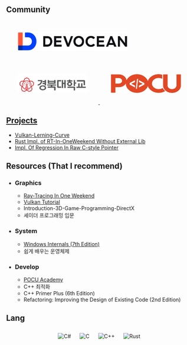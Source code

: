 ## Community

<div align="left"> 
<a href="https://devocean.sk.com/" target="_blank">
<img src="devocean.jpg" width=300 height=51 style="margin: 30px" />
  <a href="https://devocean.sk.com/" target="_blank">
<img src="KNU_LOGO.png" width=190 height=51 style="margin: 30px" />
    <a href="https://devocean.sk.com/" target="_blank">
<img src="pocu_logo.png" width=190 height=51 style="margin: 30px" />
</div> 

## Projects  
  
  * [Vulkan-Lerning-Curve](https://github.com/DevGolbang/vulkan_tutorial)
  * [Rust Impl. of RT-In-OneWeekend Without External Lib](https://github.com/DevGolbang/RayTracingInOneWeekend-Rust)
  * [Impl. Of Regression In Raw C-style Pointer]()
  
## Resources (That I recommend)
  
  * ### Graphics
  
    - [Ray-Tracing In One Weekend](https://raytracing.github.io/books/RayTracingTheNextWeek.html)
    - [Vulkan Tutorial](https://vulkan-tutorial.com/)
    - Introduction-3D-Game-Programming-DirectX
    - 셰이더 프로그래밍 입문
  
  * ### System
  
    - [Windows Internals (7th Edition)](https://learn.microsoft.com/en-us/sysinternals/resources/windows-internals)
    - 쉽게 배우는 운영체제
  
  * ### Develop
  
    - [POCU Academy](https://pocu.academy/ko)
    - C++ 최적화
    - C++ Primer Plus (6th Edition)
    - Refactoring: Improving the Design of Existing Code (2nd Edition)
  
## Lang
<div align="center">  
<img style="margin: 10px" src="https://profilinator.rishav.dev/skills-assets/csharp-original.svg" alt="C#" height="50" />
<img style="margin: 10px" src="https://profilinator.rishav.dev/skills-assets/c-original.svg" alt="C" height="50" />  
<img style="margin: 10px" src="https://profilinator.rishav.dev/skills-assets/cplusplus-original.svg" alt="C++" height="50" />  
<img style="margin: 10px" src="https://profilinator.rishav.dev/skills-assets/rust-plain.svg" alt="Rust" height="50" />  
</div>  


